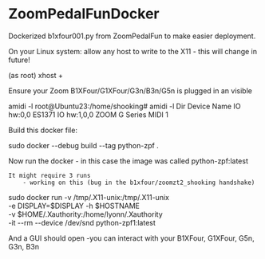 # ZoomPedalFunDocker
Dockerized b1xfour001.py from ZoomPedalFun to make easier deployment.


On your Linux system:
    allow any host to write to the X11 - this will change in future!

(as root) xhost +

Ensure your Zoom B1XFour/G1XFour/G3n/B3n/G5n is plugged in an visible

amidi -l
root@Ubuntu23:/home/shooking# amidi -l
Dir Device    Name
IO  hw:0,0    ES1371
IO  hw:1,0,0  ZOOM G Series MIDI 1


Build this docker file:

sudo docker --debug build --tag python-zpf .


Now run the docker - in this case the image was called python-zpf:latest

    It might require 3 runs
        - working on this (bug in the b1xfour/zoomzt2_shooking handshake)

sudo docker run -v /tmp/.X11-unix:/tmp/.X11-unix \
    -e DISPLAY=$DISPLAY -h $HOSTNAME \
    -v $HOME/.Xauthority:/home/lyonn/.Xauthority \
    -it --rm --device /dev/snd python-zpf1:latest


And a GUI should open -you can interact with your B1XFour, G1XFour, G5n, G3n, B3n
